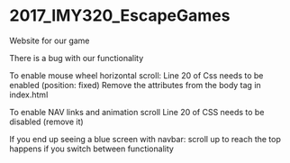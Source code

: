 # 2017_IMY320_EscapeGames
Website for our game

There is a bug with our functionality

To enable mouse wheel horizontal scroll:
  Line 20 of Css needs to be enabled (position: fixed)
  Remove the attributes from the body tag in index.html
  
To enable NAV links and animation scroll
  Line 20 of CSS needs to be disabled (remove it)
  
 If you end up seeing a blue screen with navbar:
  scroll up to reach the top
  happens if you switch between functionality
